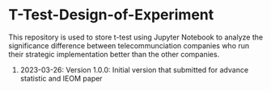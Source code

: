 # T-Test-Design-of-Experiment
This repository is used to store t-test using Jupyter Notebook to analyze the significance difference between telecommunciation companies who run their strategic implementation better than the other companies.

1. 2023-03-26: Version 1.0.0: Initial version that submitted for advance statistic and IEOM paper